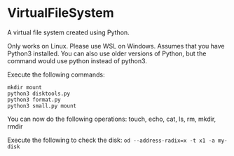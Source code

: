 # VirtualFileSystem
A virtual file system created using Python.

Only works on Linux. Please use WSL on Windows.
Assumes that you have Python3 installed.
You can also use older versions of Python, but the command would use
python instead of python3.

Execute the following commands: 
```
mkdir mount
python3 disktools.py
python3 format.py
python3 small.py mount
```

You can now do the following operations: touch, echo, cat, ls, rm, mkdir, rmdir

Execute the following to check the disk:
`od --address-radix=x -t x1 -a my-disk`



